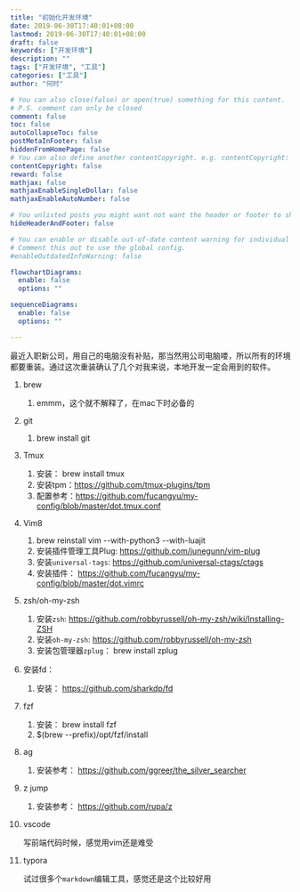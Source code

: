 ```yaml
---
title: "初始化开发环境"
date: 2019-06-30T17:40:01+08:00
lastmod: 2019-06-30T17:40:01+08:00
draft: false
keywords: ["开发环境"]
description: ""
tags: ["开发环境", "工具"]
categories: ["工具"]
author: "何时"

# You can also close(false) or open(true) something for this content.
# P.S. comment can only be closed
comment: false
toc: false
autoCollapseToc: false
postMetaInFooter: false
hiddenFromHomePage: false
# You can also define another contentCopyright. e.g. contentCopyright: "This is another copyright."
contentCopyright: false
reward: false
mathjax: false
mathjaxEnableSingleDollar: false
mathjaxEnableAutoNumber: false

# You unlisted posts you might want not want the header or footer to show
hideHeaderAndFooter: false

# You can enable or disable out-of-date content warning for individual post.
# Comment this out to use the global config.
#enableOutdatedInfoWarning: false

flowchartDiagrams:
  enable: false
  options: ""

sequenceDiagrams: 
  enable: false
  options: ""

---
```

最近入职新公司，用自己的电脑没有补贴，那当然用公司电脑喽，所以所有的环境都要重装。通过这次重装确认了几个对我来说，本地开发一定会用到的软件。

1. brew

   1. emmm，这个就不解释了，在mac下时必备的

2. git

   1. brew install git

3. Tmux

   1. 安装： brew install tmux
   2. 安装tpm：https://github.com/tmux-plugins/tpm
   3. 配置参考：https://github.com/fucangyu/my-config/blob/master/dot.tmux.conf

4. Vim8

   1. brew reinstall vim --with-python3 --with-luajit
   2. 安装插件管理工具Plug: https://github.com/junegunn/vim-plug
   3. 安装`universal-tags`:  https://github.com/universal-ctags/ctags
   4. 安装插件： https://github.com/fucangyu/my-config/blob/master/dot.vimrc

5. zsh/oh-my-zsh

   1. 安装`zsh`: https://github.com/robbyrussell/oh-my-zsh/wiki/Installing-ZSH
   2. 安装`oh-my-zsh`: https://github.com/robbyrussell/oh-my-zsh
   3. 安装包管理器`zplug`： brew install zplug

6. 安装fd： 

   1. 安装： https://github.com/sharkdp/fd

7. fzf

   1. 安装： brew install fzf
   2. $(brew --prefix)/opt/fzf/install

8. ag

   1. 安装参考： https://github.com/ggreer/the_silver_searcher

9. z jump

   1. 安装参考： https://github.com/rupa/z

10. vscode

    写前端代码时候，感觉用vim还是难受

11. typora

    试过很多个`markdown`编辑工具，感觉还是这个比较好用
<!--more-->
